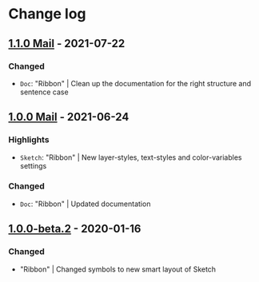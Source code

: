 # Change log

## [1.1.0 Mail](https://github.com/cake-hub/lidl-mail-sketch/tree/v1.1.0) - 2021-07-22

### Changed

* `Doc`: "Ribbon" | Clean up the documentation for the right structure and sentence case


## [1.0.0 Mail](https://github.com/cake-hub/lidl-mail-sketch/tree/v1.0.0) - 2021-06-24

### Highlights

* `Sketch`: "Ribbon" | New layer-styles, text-styles and color-variables settings

### Changed

* `Doc`: "Ribbon" | Updated documentation

## [1.0.0-beta.2](https://www.secrz.de/bitbucket/projects/UXCAKE/repos/lidl-cake-ui-mail/browse?at=refs%2Ftags%2Fv1.0.0-beta.2) - 2020-01-16

### Changed

* "Ribbon" | Changed symbols to new smart layout of Sketch
